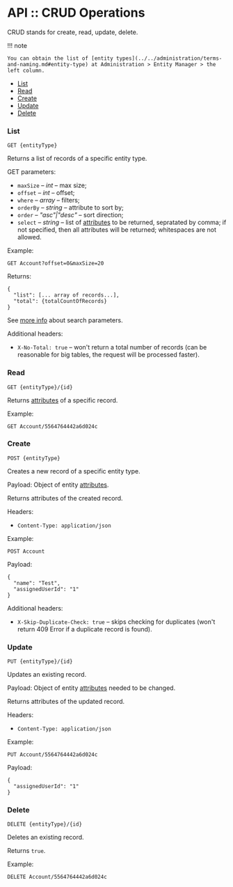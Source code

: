 # API :: CRUD Operations

CRUD stands for create, read, update, delete.

!!! note

    You can obtain the list of [entity types](../../administration/terms-and-naming.md#entity-type) at Administration > Entity Manager > the left column.

* [List](#list)
* [Read](#read)
* [Create](#create)
* [Update](#update)
* [Delete](#delete)


### List

`GET {entityType}`

Returns a list of records of a specific entity type.

GET parameters:

* `maxSize` – *int* – max size;
* `offset` – *int* – offset;
* `where` – *array* – filters;
* `orderBy` – *string* – attribute to sort by;
* `order` – *"asc"|"desc"* – sort direction;
* `select` – *string* – list of [attributes](../../administration/terms-and-naming.md#attribute) to be returned, sepratated by comma; if not specified, then all attributes will be returned; whitespaces are not allowed.

Example:

`GET Account?offset=0&maxSize=20`

Returns:
```
{
  "list": [... array of records...],
  "total": {totalCountOfRecords}
}
```

See [more info](../api-search-params.md) about search parameters.

Additional headers:

* `X-No-Total: true` – won't return a total number of records (can be reasonable for big tables, the request will be processed faster).

### Read

`GET {entityType}/{id}`

Returns [attributes](../../administration/terms-and-naming.md#attribute) of a specific record.

Example:

`GET Account/5564764442a6d024c`

### Create

`POST {entityType}`

Creates a new record of a specific entity type.

Payload: Object of entity [attributes](../../administration/terms-and-naming.md#attribute).

Returns attributes of the created record.

Headers:

*  `Content-Type: application/json`

Example:

`POST Account`

Payload:
```
{
  "name": "Test",
  "assignedUserId": "1"
}
```

Additional headers:

* `X-Skip-Duplicate-Check: true` – skips checking for duplicates (won't return 409 Error if a duplicate record is found).

### Update

`PUT {entityType}/{id}`

Updates an existing record.

Payload: Object of entity [attributes](../../administration/terms-and-naming.md#attribute) needed to be changed.

Returns attributes of the updated record.

Headers:

*  `Content-Type: application/json`

Example:

`PUT Account/5564764442a6d024c`

Payload:

```
{
  "assignedUserId": "1"
}
```

### Delete

`DELETE {entityType}/{id}`

Deletes an existing record.

Returns `true`.

Example:

`DELETE Account/5564764442a6d024c`
